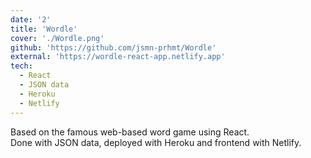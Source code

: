 ```yaml
---
date: '2'
title: 'Wordle'
cover: './Wordle.png'
github: 'https://github.com/jsmn-prhmt/Wordle'
external: 'https://wordle-react-app.netlify.app'
tech:
  - React
  - JSON data 
  - Heroku
  - Netlify
---
```


Based on the famous web-based word game using React.   
Done with JSON data, deployed with Heroku and frontend with Netlify.
